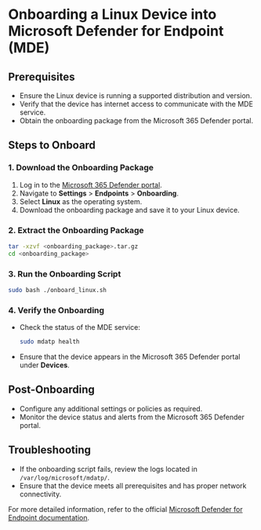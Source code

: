 # Onboarding a Linux Device into Microsoft Defender for Endpoint (MDE)

## Prerequisites
- Ensure the Linux device is running a supported distribution and version.
- Verify that the device has internet access to communicate with the MDE service.
- Obtain the onboarding package from the Microsoft 365 Defender portal.

## Steps to Onboard

### 1. Download the Onboarding Package
1. Log in to the [Microsoft 365 Defender portal](https://security.microsoft.com).
2. Navigate to **Settings** > **Endpoints** > **Onboarding**.
3. Select **Linux** as the operating system.
4. Download the onboarding package and save it to your Linux device.

### 2. Extract the Onboarding Package
```bash
tar -xzvf <onboarding_package>.tar.gz
cd <onboarding_package>
```

### 3. Run the Onboarding Script
```bash
sudo bash ./onboard_linux.sh
```

### 4. Verify the Onboarding
- Check the status of the MDE service:
    ```bash
    sudo mdatp health
    ```
- Ensure that the device appears in the Microsoft 365 Defender portal under **Devices**.

## Post-Onboarding
- Configure any additional settings or policies as required.
- Monitor the device status and alerts from the Microsoft 365 Defender portal.

## Troubleshooting
- If the onboarding script fails, review the logs located in `/var/log/microsoft/mdatp/`.
- Ensure that the device meets all prerequisites and has proper network connectivity.

For more detailed information, refer to the official [Microsoft Defender for Endpoint documentation](https://docs.microsoft.com/en-us/microsoft-365/security/defender-endpoint/linux-install-manual).

